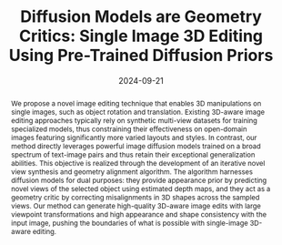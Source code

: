 ---
title: "Diffusion Models are Geometry Critics: Single Image 3D Editing Using Pre-Trained Diffusion Priors"
collection: publications
permalink: /publication/diff3dedit
excerpt: 
date: 2024-09-21
venue: '2024 European Conference on Computer Vision, ECCV 2024'
teaser: /images/diff-3d-edit.gif
authors: "<b>Ruicheng Wang</b>, Jianfeng Xiang, Jiaolong Yang, Xin Tong"
paper: https://arxiv.org/pdf/2403.11503
arxiv: https://arxiv.org/abs/2403.11503
projectpage: https://wangrc.site/Diff3DEdit/
abstract: "We propose a novel image editing technique that enables 3D manipulations on single images, such as object rotation and translation. Existing 3D-aware image editing approaches typically rely on synthetic multi-view datasets for training specialized models, thus constraining their effectiveness on open-domain images featuring significantly more varied layouts and styles. In contrast, our method directly leverages powerful image diffusion models trained on a broad spectrum of text-image pairs and thus retain their exceptional generalization abilities. This objective is realized through the development of an iterative novel view synthesis and geometry alignment algorithm. The algorithm harnesses diffusion models for dual purposes: they provide appearance prior by predicting novel views of the selected object using estimated depth maps, and they act as a geometry critic by correcting misalignments in 3D shapes across the sampled views. Our method can generate high-quality 3D-aware image edits with large viewpoint transformations and high appearance and shape consistency with the input image, pushing the boundaries of what is possible with single-image 3D-aware editing."
---